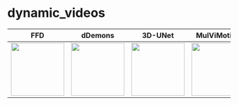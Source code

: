 # dynamic_videos
FFD | dDemons | 3D-UNet | MulViMotion|MeshMotion|DeepMesh(Proposed)
--- | --- | --- | ---| --- | ---
<img src="https://github.com/qmeng99/dynamic_videos/blob/main/gifs/FFD_crop.gif" width="120" height="120" /> | <img src="https://github.com/qmeng99/dynamic_videos/blob/main/gifs/dDemons_crop.gif" width="120" height="120" /> | <img src="https://github.com/qmeng99/dynamic_videos/blob/main/gifs/3DUnet_crop.gif" width="120" height="120" /> | <img src="https://github.com/qmeng99/dynamic_videos/blob/main/gifs/MulviMotion_crop.gif" width="120" height="120" /> | <img src="https://github.com/qmeng99/dynamic_videos/blob/main/gifs/MeshMotion_crop.gif" width="120" height="120" /> | <img src="https://github.com/qmeng99/dynamic_videos/blob/main/gifs/DeepMesh_crop.gif" width="120" height="120" />


